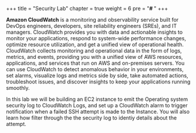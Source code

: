 +++
title = "Security Lab"
chapter = true
weight = 6
pre = "<b># </b>"
+++

**Amazon CloudWatch** is a monitoring and observability service built for DevOps engineers, developers, site reliability engineers (SREs), and IT managers. CloudWatch provides you with data and actionable insights to monitor your applications, respond to system-wide performance changes, optimize resource utilization, and get a unified view of operational health. CloudWatch collects monitoring and operational data in the form of logs, metrics, and events, providing you with a unified view of AWS resources, applications, and services that run on AWS and on-premises servers. You can use CloudWatch to detect anomalous behavior in your environments, set alarms, visualize logs and metrics side by side, take automated actions, troubleshoot issues, and discover insights to keep your applications
running smoothly.

In this lab we will be building an EC2 instance to emit the Operating system security log to CloudWatch Logs, and set up a CloudWatch alarm to trigger notification when a failed SSH attempt is made to the Instance. You will also learn how filter through the the security log to identiy details about the attempt.
